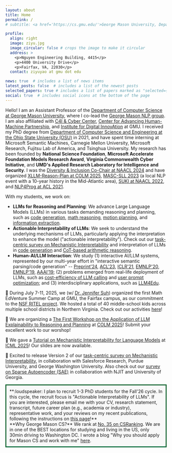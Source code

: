 ```yaml
---
layout: about
title: Home
permalink: /
# subtitle: <a href='https://cs.gmu.edu/'>George Mason University, Department of Computer Science</a>.

profile:
  align: right
  image: ziyu.jpg
  image_circular: false # crops the image to make it circular
  address: >
    <p>Nguyen Engineering Building, 4415</p>
    <p>4400 University Drive</p>
    <p>Fairfax, VA, 22030</p>
  contact: ziyuyao at gmu dot edu

news: true  # includes a list of news items
latest_posts: false  # includes a list of the newest posts
selected_papers: true # includes a list of papers marked as "selected={true}"
social: true  # includes social icons at the bottom of the page
---
```


Hello! I am an Assistant Professor of the <a href="https://cs.gmu.edu/">Department of Computer Science at George Mason University</a>, where I co-lead the <a href="https://nlp.cs.gmu.edu/">George Mason NLP group</a>. I am also affiliated with <a href="https://c4i.gmu.edu/">C4I & Cyber Center</a>, <a href="https://cahmp.gmu.edu/">Center for Advancing Human-Machine Partnership</a>, and <a href="https://idia.gmu.edu/">Institute for Digital InnovAtion</a> at GMU. I received my PhD degree from <a href="https://cse.osu.edu/">Department of Computer Science and Engineering at the Ohio State University (OSU)</a> in 2021, and have spent time interning at Microsoft Semantic Machines, Carnegie Mellon University, Microsoft Research, Fujitsu Lab of America, and Tsinghua University. My research has been founded by <b>National Science Foundation</b>, <b>Microsoft Accelerate Foundation Models Research Award</b>, <b>Virginia Commonwealth Cyber Initiative</b>, and <b>UMD's Applied Research Laboratory for Intelligence and Security</b>. I was the <a href="https://2024.naacl.org/committees/organization/#diversity--inclusion-chairs">Diversity & Inclusion Co-Chair at NAACL 2024</a> and have organized <a href="https://xllm-reasoning-planning-workshop.github.io/">XLLM-Reason-Plan at COLM 2025</a>, <a href="https://www.mascsll.org/2023/">MASC-SLL 2023</a> (a local NLP event with a 10-year history in the Mid-Atlantic area), <a href="https://suki-workshop.github.io/">SUKI at NAACL 2022</a>, and <a href="https://nlp4prog.github.io/2021/">NLP4Prog at ACL 2021</a>.

With my students, we work on:
<ul>
  <li><b>LLMs for Reasoning and Planning</b>: We advance Large Language Models (LLMs) in various tasks demanding reasoning and planning, such as <a href="https://nlp4prog.github.io/2021/">code generation</a>, <a href="https://arxiv.org/pdf/2410.03864">math reasoning</a>, <a href="https://arxiv.org/pdf/2411.18711">motion planning</a>, and <a href="https://arxiv.org/pdf/2502.16377">information extraction</a>. 
  </li>

  <li><b>Actionable Interpretability of LLMs</b>: We seek to understand the underlying mechanisms of LLMs, particularly applying the interpretation to enhance the model ("actionable interpretability"). Check out our <a href="https://arxiv.org/pdf/2407.02646">task-centric survey on Mechanistic Interpretability</a> and interpretation of LLMs in <a href="https://arxiv.org/pdf/2507.00322">code generation</a> and <a href="https://arxiv.org/pdf/2406.12288">CoT-based arithmetic reasoning</a>.</li>
  
  <!-- <li><b>Responsible and trustworthy natural language interfaces</b>, where we study how language interfaces can be made more trustable and responsible in their interaction with humans. This includes topics of: 

  (1) <b>Model interpretability</b>: Check out our <a href="https://arxiv.org/pdf/2407.02646">task-centric survey on Mechanistic Interpretability</a>, <a href="https://arxiv.org/pdf/2406.12288">interpretation of CoT via neuron activation in LLMs</a>, and <a href="https://arxiv.org/pdf/2502.18499">mechanistic interpretaion of LLMs in syntactic code completion</a>;
  
  (2) <b>Human-AI interactive framework</b>, represented by our multi-year effort in "interactive semantic parsing/code generation" -- <a href="https://hyan5.github.io/IntelliExplain/">Preprint'24</a>, <a href="https://arxiv.org/pdf/2305.08195.pdf">ACL'23</a>, <a href="https://openreview.net/pdf?id=v9hAX77--cZ">ICLR'21</a>, <a href="https://arxiv.org/pdf/2005.00689.pdf">EMNLP'20</a>, <a href="https://arxiv.org/pdf/1910.05389.pdf">EMNLP'19</a>, <a href="https://arxiv.org/pdf/1808.06740.pdf">AAAI'19</a>;
  
  (3) <b>Enhancing accessibility to LLMs</b>, represented by our recent effort in <a href="https://arxiv.org/pdf/2310.03094.pdf">saving the monetary cost of calling LLM APIs</a> and <a href="https://arxiv.org/pdf/2310.02107.pdf">optimizing user prompts to LLMs for task efficacy and safety</a>.
  
  </li> -->

  <li><b>Human-AI/LLM Interaction</b>: We study (1) interactive AI/LLM systems, represented by our multi-year effort in "interactive semantic parsing/code generation" -- <a href="https://hyan5.github.io/IntelliExplain/">Preprint'24</a>, <a href="https://arxiv.org/pdf/2305.08195.pdf">ACL'23</a>, <a href="https://openreview.net/pdf?id=v9hAX77--cZ">ICLR'21</a>, <a href="https://arxiv.org/pdf/2005.00689.pdf">EMNLP'20</a>, <a href="https://arxiv.org/pdf/1910.05389.pdf">EMNLP'19</a>, <a href="https://arxiv.org/pdf/1808.06740.pdf">AAAI'19</a>; (2) problems emerged from real-life deployment of LLMs, such as <a href="https://arxiv.org/pdf/2310.03094.pdf">cost-efficiency of LLM calling</a> and <a href="https://arxiv.org/pdf/2310.02107.pdf">user prompt optimization</a>; and (3) interdisciplinary applications, such as <a href="https://ziyu-yao-nlp-lab.github.io/MathVC-NSF.github.io/">LLM4Edu</a>.
  </li>

  <!-- <li><b>Interdisciplinary Applications</b>: I'm passionate about making real impacts of NLP/AI to critical domains and applications. Our recent effort includes building <a href="https://murongyue.github.io/MathVC.github.io/">Multi-LLM Agents for Mathematics Education</a>, <a href="https://arxiv.org/pdf/2402.03646.pdf">a Foundation Model for Network Communication</a>, and <a href="https://link.springer.com/epdf/10.1007/s10869-022-09864-6?sharing_token=oM_FITa-ZMsaUxDt1dypj_e4RwlQNchNByi7wbcMAY6dkXYeEYupPSqR009uRLqzjOkoEQXE54xAk8giN9qKGscoSEQcHEIuAsVuTIH0Y85EB05c3M1eR5mnsr203HjI_mcaqkcI_jvDvKGUfa1q1FviAXgPeTPBhW3gDGiJNqo=">GPT3 for personality test generation in I/O Psychology</a>. </li> -->

</ul>

:star2: During July 7-11, 2025, we (w/ <a href="https://drjennifersuh.onmason.com/">Dr. Jennifer Suh</a>) organized the first Math EdVenture Summer Camp at GMU, the Fairfax campus, as our commitment to the <a href="https://ziyu-yao-nlp-lab.github.io/MathVC-NSF.github.io/">NSF RITEL project</a>. We hosted a total of 40 middle-school kids across multiple school districts in Northern Virginia. Check out our activities <a href="https://sites.google.com/view/mathedventure/home">here</a>!

:star2: We are organizing a <a href="https://xllm-reasoning-planning-workshop.github.io/">The First Workshop on the Application of LLM Explainability to Reasoning and Planning</a> at <a href="https://colmweb.org/">COLM 2025</a>! Submit your excellent work to our worshop!

:star2: We gave a <a href="https://ziyu-yao-nlp-lab.github.io/ICML25-MI-Tutorial.github.io/">Tutorial on Mechanistic Interpretability for Language Models</a> at <a href="https://icml.cc/">ICML 2025</a>! Our slides are now available.

:star2: Excited to release Version 2 of our <a href="https://arxiv.org/pdf/2407.02646">task-centric survey on Mechanistic Interpretability</a>, in collaboration with Salesforce Research, Purdue University, and George Washington University. Also check out our <a href="https://arxiv.org/pdf/2503.05613">survey on Sparse Autoencoder (SAE)</a> in collaboration with NJIT and University of Georgia.

<div style="border: 3px solid #006633; padding: 10px; background-color: #f1f1f16c">
  **:loudspeaker: I plan to recruit 1-3 PhD students for the Fall'26 cycle. In this cycle, the recruit focus is "Actionable Interpretability of LLMs". If you are interested, please email me with your CV, research statement, transcript, future career plan (e.g., academia or industry), representative work, and your reviews on my recent publications, following the instructions on <a href="./prospective_students">this page</a>!**
  <br>
  **Why George Mason CS?** We rank at <a href="https://csrankings.org/#/index?all&us">No. 35 on CSRanking</a>. We are in one of the BEST locations for studying and living in the US, only 30min driving to Washington DC. I wrote a blog "Why you should apply for Mason CS and work with me" <a href="./why-mason-and-my-group">here</a>. 
</div>

<!-- Write your biography here. Tell the world about yourself. Link to your favorite [subreddit](http://reddit.com). You can put a picture in, too. The code is already in, just name your picture `prof_pic.jpg` and put it in the `img/` folder.

Put your address / P.O. box / other info right below your picture. You can also disable any of these elements by editing `profile` property of the YAML header of your `_pages/about.md`. Edit `_bibliography/papers.bib` and Jekyll will render your [publications page](/al-folio/publications/) automatically.

Link to your social media connections, too. This theme is set up to use [Font Awesome icons](http://fortawesome.github.io/Font-Awesome/) and [Academicons](https://jpswalsh.github.io/academicons/), like the ones below. Add your Facebook, Twitter, LinkedIn, Google Scholar, or just disable all of them. -->
